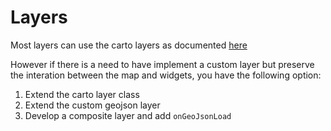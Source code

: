 # Layers

Most layers can use the carto layers as documented [here](https://docs.carto.com/carto-for-developers/carto-for-react/guides/layers)

However if there is a need to have implement a custom layer but preserve the interation between the map and widgets, you have the following option:

1. Extend the carto layer class
2. Extend the custom geojson layer
3. Develop a composite layer and add `onGeoJsonLoad`
